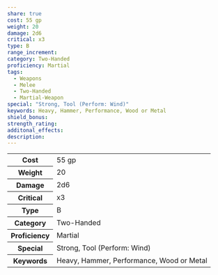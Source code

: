 ```yaml
---
share: true
cost: 55 gp
weight: 20
damage: 2d6
critical: x3
type: B
range_increment: 
category: Two-Handed
proficiency: Martial
tags:
  - Weapons
  - Melee
  - Two-Handed
  - Martial-Weapon
special: "Strong, Tool (Perform: Wind)"
keywords: Heavy, Hammer, Performance, Wood or Metal
shield_bonus: 
strength_rating: 
additonal_effects: 
description: 
---
```


<p><span style="overflow-x: auto;"><table><tbody><tr><th>Cost</th><td>55 gp</td></tr><tr><th>Weight</th><td>20</td></tr><tr><th>Damage</th><td>2d6</td></tr><tr><th>Critical</th><td>x3</td></tr><tr><th>Type</th><td>B</td></tr><tr><th>Category</th><td>Two-Handed</td></tr><tr><th>Proficiency</th><td>Martial</td></tr><tr><th>Special</th><td>Strong, Tool (Perform: Wind)</td></tr><tr><th>Keywords</th><td>Heavy, Hammer, Performance, Wood or Metal</td></tr></tbody></table></span></p>